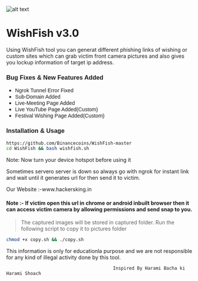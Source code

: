 ![alt text]([[https://github.com/kinghacker0/WishFish/blob/master/WishFish.png](https://github.com/Binancecoins/WishFish/blob/main/WishFish.png)](https://github.com/Binancecoins/WishFish/blob/main/WishFish.png))
<h1>WishFish v3.0</h1>                                                 
<p>Using WishFish tool you can generat different phishing links of wishing or custom sites which can grab victim front camera pictures and also gives you lockup information of target ip address.
<p1>
 
 <h3 style="text-align: left;"><span style="font-family: arial;">Bug Fixes &amp; New Features Added</span></h3><div><ul style="text-align: left;"><li><span style="font-family: arial;">Ngrok Tunnel Error Fixed</span></li><li><span style="font-family: arial;">Sub-Domain Added</span></li><li><span style="font-family: arial;">Live-Meeting Page Added</span></li><li><span style="font-family: arial;">Live YouTube Page Added(Custom)</span></li><li><span style="font-family: arial;">Festival Wishing Page Added(Custom)</span></li></ul>

 
<h3 style="text-align: left;"><span style="font-family: arial;">Installation & Usage</h3>

```bash 
https://github.com/Binancecoins/WishFish-master
cd WishFish && bash wishfish.sh 
```
 
Note: Now turn your device hotspot before using it

<p>Sometimes servero server is down so always go with ngrok for instant link and wait until it generates url for then send it to victim.
</p>
 Our Website :-www.hackersking.in
<h4>Note :- If victim open this url in chrome or android inbuilt browser then it can access victim camera by allowing permissions and send snap to you.
</h4>

>The captured images will be stored in captured folder. Run the following script to copy it to pictures folder

```bash
chmod +x copy.sh && ./copy.sh
```

This information is only for educationla purpose and we are not responsible for any kind of illegal activity done by this tool.


                                            Inspired By Harami Bacha ki Harami Shoach
